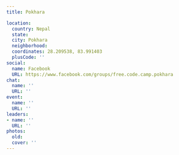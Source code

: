 ```yaml
---
title: Pokhara

location:
  country: Nepal
  state: 
  city: Pokhara
  neighborhood: 
  coordinates: 28.209538, 83.991403
  plusCode: ''
social:
  name: Facebook
  URL: https://www.facebook.com/groups/free.code.camp.pokhara
chat:
  name: ''
  URL: ''
event:
  name: ''
  URL: ''
leaders:
- name: ''
  URL: ''
photos:
  old: 
  cover: ''
---
```

